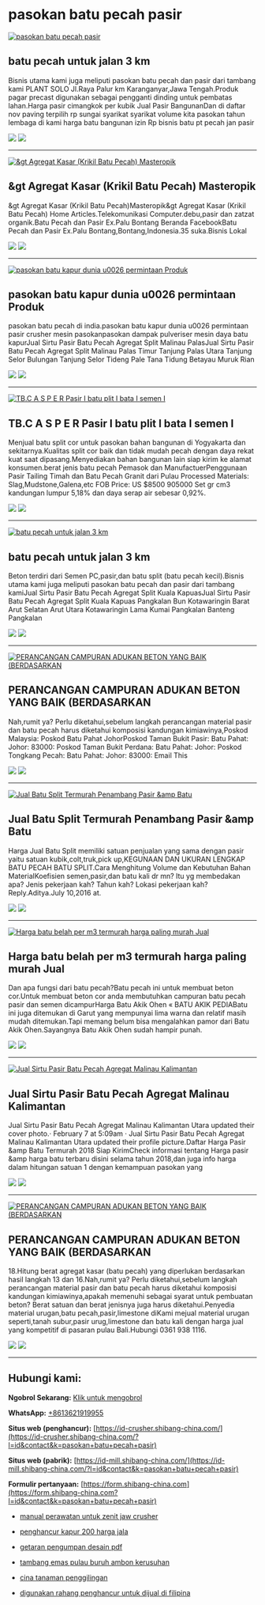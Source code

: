 # pasokan batu pecah pasir

<a href="https://swt.shibang-china.com/?l=id&img&k=pasokan+batu+pecah+pasir" target="_blank">![pasokan batu pecah pasir](http://static.shibang-china.com/all-800x300/1021.jpg)</a>

## batu pecah untuk jalan 3 km
Bisnis utama kami juga meliputi pasokan batu pecah dan pasir dari tambang kami PLANT SOLO Jl.Raya Palur km Karanganyar,Jawa Tengah.Produk pagar precast digunakan sebagai pengganti dinding untuk pembatas lahan.Harga pasir cimangkok per kubik Jual Pasir BangunanDan di daftar nov paving terpilih rp sungai syarikat syarikat volume kita pasokan tahun lembaga di kami harga batu bangunan izin Rp bisnis batu pt pecah jan pasir


<a href="https://whatsapp.shibangsoft.com/WhatsApp.php" target="_blank" title="WhatsApp">![](http://static.shibang-china.com/icon/whatsapp.png)</a> <a href="https://swt.shibang-china.com/?l=id&icon&k=pasokan+batu+pecah+pasir" target="_blank">![](http://static.shibang-china.com/icon/chat-id.png)</a>

---

<a href="https://swt.shibang-china.com/?l=id&img&k=pasokan+batu+pecah+pasir" target="_blank">![&gt Agregat Kasar (Krikil Batu Pecah) Masteropik](http://static.shibang-china.com/all-800x300/178.jpg)</a>

## &gt Agregat Kasar (Krikil Batu Pecah) Masteropik
&gt Agregat Kasar (Krikil Batu Pecah)Masteropik&gt Agregat Kasar (Krikil Batu Pecah) Home Articles.Telekomunikasi Computer.debu,pasir dan zatzat organik.Batu Pecah dan Pasir Ex.Palu Bontang Beranda FacebookBatu Pecah dan Pasir Ex.Palu Bontang,Bontang,Indonesia.35 suka.Bisnis Lokal


<a href="https://whatsapp.shibangsoft.com/WhatsApp.php" target="_blank" title="WhatsApp">![](http://static.shibang-china.com/icon/whatsapp.png)</a> <a href="https://swt.shibang-china.com/?l=id&icon&k=pasokan+batu+pecah+pasir" target="_blank">![](http://static.shibang-china.com/icon/chat-id.png)</a>

---

<a href="https://swt.shibang-china.com/?l=id&img&k=pasokan+batu+pecah+pasir" target="_blank">![pasokan batu kapur dunia u0026 permintaan Produk](http://static.shibang-china.com/all-800x300/31.jpg)</a>

## pasokan batu kapur dunia u0026 permintaan Produk
pasokan batu pecah di india.pasokan batu kapur dunia u0026 permintaan pasir crusher mesin pasokanpasokan dampak pulveriser mesin daya batu kapurJual Sirtu Pasir Batu Pecah Agregat Split Malinau PalasJual Sirtu Pasir Batu Pecah Agregat Split Malinau Palas Timur Tanjung Palas Utara Tanjung Selor Bulungan Tanjung Selor Tideng Pale Tana Tidung Betayau Muruk Rian


<a href="https://whatsapp.shibangsoft.com/WhatsApp.php" target="_blank" title="WhatsApp">![](http://static.shibang-china.com/icon/whatsapp.png)</a> <a href="https://swt.shibang-china.com/?l=id&icon&k=pasokan+batu+pecah+pasir" target="_blank">![](http://static.shibang-china.com/icon/chat-id.png)</a>

---

<a href="https://swt.shibang-china.com/?l=id&img&k=pasokan+batu+pecah+pasir" target="_blank">![TB.C A S P E R Pasir I batu plit I bata I semen I](http://static.shibang-china.com/all-800x300/1501.jpg)</a>

## TB.C A S P E R Pasir I batu plit I bata I semen I
Menjual batu split cor untuk pasokan bahan bangunan di Yogyakarta dan sekitarnya.Kualitas split cor baik dan tidak mudah pecah dengan daya rekat kuat saat dipasang.Menyediakan bahan bangunan lain siap kirim ke alamat konsumen.berat jenis batu pecah Pemasok dan ManufactuerPenggunaan Pasir Tailing Timah dan Batu Pecah Granit dari Pulau Processed Materials: Slag,Mudstone,Galena,etc FOB Price: US $8500 905000 Set gr cm3 kandungan lumpur 5,18% dan daya serap air sebesar 0,92%.


<a href="https://whatsapp.shibangsoft.com/WhatsApp.php" target="_blank" title="WhatsApp">![](http://static.shibang-china.com/icon/whatsapp.png)</a> <a href="https://swt.shibang-china.com/?l=id&icon&k=pasokan+batu+pecah+pasir" target="_blank">![](http://static.shibang-china.com/icon/chat-id.png)</a>

---

<a href="https://swt.shibang-china.com/?l=id&img&k=pasokan+batu+pecah+pasir" target="_blank">![batu pecah untuk jalan 3 km](http://static.shibang-china.com/all-800x300/98.jpg)</a>

## batu pecah untuk jalan 3 km
Beton terdiri dari Semen PC,pasir,dan batu split (batu pecah kecil).Bisnis utama kami juga meliputi pasokan batu pecah dan pasir dari tambang kamiJual Sirtu Pasir Batu Pecah Agregat Split Kuala KapuasJual Sirtu Pasir Batu Pecah Agregat Split Kuala Kapuas Pangkalan Bun Kotawaringin Barat Arut Selatan Arut Utara Kotawaringin Lama Kumai Pangkalan Banteng Pangkalan


<a href="https://whatsapp.shibangsoft.com/WhatsApp.php" target="_blank" title="WhatsApp">![](http://static.shibang-china.com/icon/whatsapp.png)</a> <a href="https://swt.shibang-china.com/?l=id&icon&k=pasokan+batu+pecah+pasir" target="_blank">![](http://static.shibang-china.com/icon/chat-id.png)</a>

---

<a href="https://swt.shibang-china.com/?l=id&img&k=pasokan+batu+pecah+pasir" target="_blank">![PERANCANGAN CAMPURAN ADUKAN BETON YANG BAIK (BERDASARKAN](http://static.shibang-china.com/all-800x300/1268.jpg)</a>

## PERANCANGAN CAMPURAN ADUKAN BETON YANG BAIK (BERDASARKAN
Nah,rumit ya? Perlu diketahui,sebelum langkah perancangan material pasir dan batu pecah harus diketahui komposisi kandungan kimiawinya,Poskod Malaysia: Poskod Batu Pahat JohorPoskod Taman Bukit Pasir: Batu Pahat: Johor: 83000: Poskod Taman Bukit Perdana: Batu Pahat: Johor: Poskod Tongkang Pecah: Batu Pahat: Johor: 83000: Email This


<a href="https://whatsapp.shibangsoft.com/WhatsApp.php" target="_blank" title="WhatsApp">![](http://static.shibang-china.com/icon/whatsapp.png)</a> <a href="https://swt.shibang-china.com/?l=id&icon&k=pasokan+batu+pecah+pasir" target="_blank">![](http://static.shibang-china.com/icon/chat-id.png)</a>

---

<a href="https://swt.shibang-china.com/?l=id&img&k=pasokan+batu+pecah+pasir" target="_blank">![Jual Batu Split Termurah Penambang Pasir &amp Batu](http://static.shibang-china.com/all-800x300/1212.jpg)</a>

## Jual Batu Split Termurah Penambang Pasir &amp Batu
Harga Jual Batu Split memiliki satuan penjualan yang sama dengan pasir yaitu satuan kubik,colt,truk,pick up,KEGUNAAN DAN UKURAN LENGKAP BATU PECAH BATU SPLIT.Cara Menghitung Volume dan Kebutuhan Bahan MaterialKoefisien semen,pasir,dan batu kali dr mn? Itu yg membedakan apa? Jenis pekerjaan kah? Tahun kah? Lokasi pekerjaan kah? Reply.Aditya.July 10,2016 at.


<a href="https://whatsapp.shibangsoft.com/WhatsApp.php" target="_blank" title="WhatsApp">![](http://static.shibang-china.com/icon/whatsapp.png)</a> <a href="https://swt.shibang-china.com/?l=id&icon&k=pasokan+batu+pecah+pasir" target="_blank">![](http://static.shibang-china.com/icon/chat-id.png)</a>

---

<a href="https://swt.shibang-china.com/?l=id&img&k=pasokan+batu+pecah+pasir" target="_blank">![Harga batu belah per m3 termurah harga paling murah Jual](http://static.shibang-china.com/all-800x300/701.jpg)</a>

## Harga batu belah per m3 termurah harga paling murah Jual
Dan apa fungsi dari batu pecah?Batu pecah ini untuk membuat beton cor.Untuk membuat beton cor anda membutuhkan campuran batu pecah pasir dan semen dicampurHarga Batu Akik Ohen « BATU AKIK PEDIABatu ini juga ditemukan di Garut yang mempunyai lima warna dan relatif masih mudah ditemukan.Tapi memang belum bisa mengalahkan pamor dari Batu Akik Ohen.Sayangnya Batu Akik Ohen sudah hampir punah.


<a href="https://whatsapp.shibangsoft.com/WhatsApp.php" target="_blank" title="WhatsApp">![](http://static.shibang-china.com/icon/whatsapp.png)</a> <a href="https://swt.shibang-china.com/?l=id&icon&k=pasokan+batu+pecah+pasir" target="_blank">![](http://static.shibang-china.com/icon/chat-id.png)</a>

---

<a href="https://swt.shibang-china.com/?l=id&img&k=pasokan+batu+pecah+pasir" target="_blank">![Jual Sirtu Pasir Batu Pecah Agregat Malinau Kalimantan](http://static.shibang-china.com/all-800x300/767.jpg)</a>

## Jual Sirtu Pasir Batu Pecah Agregat Malinau Kalimantan
Jual Sirtu Pasir Batu Pecah Agregat Malinau Kalimantan Utara updated their cover photo.· February 7 at 5:09am · Jual Sirtu Pasir Batu Pecah Agregat Malinau Kalimantan Utara updated their profile picture.Daftar Harga Pasir &amp Batu Termurah 2018 Siap KirimCheck informasi tentang Harga pasir &amp harga batu terbaru disini selama tahun 2018,dan juga info harga dalam hitungan satuan 1 dengan kemampuan pasokan yang


<a href="https://whatsapp.shibangsoft.com/WhatsApp.php" target="_blank" title="WhatsApp">![](http://static.shibang-china.com/icon/whatsapp.png)</a> <a href="https://swt.shibang-china.com/?l=id&icon&k=pasokan+batu+pecah+pasir" target="_blank">![](http://static.shibang-china.com/icon/chat-id.png)</a>

---

<a href="https://swt.shibang-china.com/?l=id&img&k=pasokan+batu+pecah+pasir" target="_blank">![PERANCANGAN CAMPURAN ADUKAN BETON YANG BAIK (BERDASARKAN](http://static.shibang-china.com/all-800x300/1254.jpg)</a>

## PERANCANGAN CAMPURAN ADUKAN BETON YANG BAIK (BERDASARKAN
18.Hitung berat agregat kasar (batu pecah) yang diperlukan berdasarkan hasil langkah 13 dan 16.Nah,rumit ya? Perlu diketahui,sebelum langkah perancangan material pasir dan batu pecah harus diketahui komposisi kandungan kimiawinya,apakah memenuhi sebagai syarat untuk pembuatan beton? Berat satuan dan berat jenisnya juga harus diketahui.Penyedia material urugan,batu pecah,pasir,limestone diKami mejual material urugan seperti,tanah subur,pasir urug,limestone dan batu kali dengan harga jual yang kompetitif di pasaran pulau Bali.Hubungi 0361 938 1116.


<a href="https://whatsapp.shibangsoft.com/WhatsApp.php" target="_blank" title="WhatsApp">![](http://static.shibang-china.com/icon/whatsapp.png)</a> <a href="https://swt.shibang-china.com/?l=id&icon&k=pasokan+batu+pecah+pasir" target="_blank">![](http://static.shibang-china.com/icon/chat-id.png)</a>

---
## Hubungi kami:

**Ngobrol Sekarang:** [Klik untuk mengobrol](https://swt.shibang-china.com?l=id&contact&k=pasokan+batu+pecah+pasir)

**WhatsApp:**  [+8613621919955](https://whatsapp.shibangsoft.com/WhatsApp.php)

**Situs web (penghancur):** [https://id-crusher.shibang-china.com/](https://id-crusher.shibang-china.com/?l=id&contact&k=pasokan+batu+pecah+pasir)

**Situs web (pabrik):** [https://id-mill.shibang-china.com/](https://id-mill.shibang-china.com/?l=id&contact&k=pasokan+batu+pecah+pasir)

**Formulir pertanyaan:** [https://form.shibang-china.com](https://form.shibang-china.com?l=id&contact&k=pasokan+batu+pecah+pasir)

* [manual perawatan untuk zenit jaw crusher](../48/manual%20perawatan%20untuk%20zenit%20jaw%20crusher.md)

* [penghancur kapur 200 harga jala](../42/penghancur%20kapur%20200%20harga%20jala.md)

* [getaran pengumpan desain pdf](../45/getaran%20pengumpan%20desain%20pdf.md)

* [tambang emas pulau buruh ambon kerusuhan](../41/tambang%20emas%20pulau%20buruh%20ambon%20kerusuhan.md)

* [cina tanaman penggilingan](../46/cina%20tanaman%20penggilingan.md)

* [digunakan rahang penghancur untuk dijual di filipina](../43/digunakan%20rahang%20penghancur%20untuk%20dijual%20di%20filipina.md)
